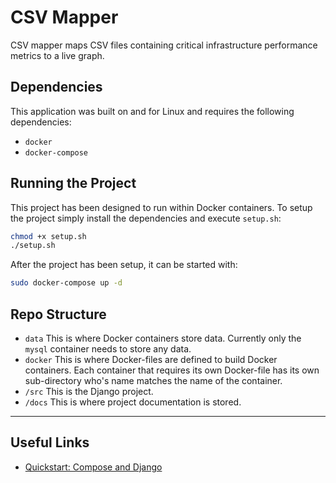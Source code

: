 # CSV Mapper
CSV mapper maps CSV files containing critical infrastructure performance metrics
to a live graph.

## Dependencies
This application was built on and for Linux and requires the following
dependencies:
- `docker`
- `docker-compose`

## Running the Project
This project has been designed to run within Docker containers. To setup the
project simply install the dependencies and execute `setup.sh`:

```bash
chmod +x setup.sh
./setup.sh
```

After the project has been setup, it can be started with:
```bash
sudo docker-compose up -d
```

## Repo Structure
- `data`
  This is where Docker containers store data. Currently only the `mysql`
  container needs to store any data.
- `docker`
  This is where Docker-files are defined to build Docker containers. Each
  container that requires its own Docker-file has its own sub-directory who's
  name matches the name of the container.
- `/src`
  This is the Django project.
- `/docs`
  This is where project documentation is stored.

---

## Useful Links
- [Quickstart: Compose and Django](https://github.com/docker/awesome-compose/tree/master/official-documentation-samples/django/)